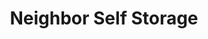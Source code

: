 ---
title: "Neighbor Self Storage"
url: /farmers-branch/neighbor-self-storage/
shop: storage rental
---